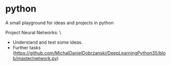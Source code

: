 # python
A small playground for ideas and projects in python

Project Neural Networks: \
 - Understand and test some ideas. 
 - Further tasks (https://github.com/MichalDanielDobrzanski/DeepLearningPython35/blob/master/network.py)

